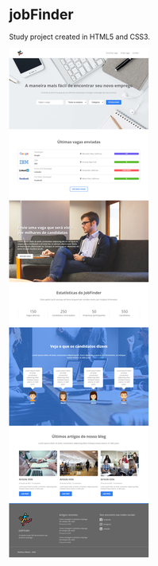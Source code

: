 # jobFinder

Study project created in HTML5 and CSS3.

![](https://github.com/developerMRibeiro/jobFinder/blob/master/assets/screenshot.png)

